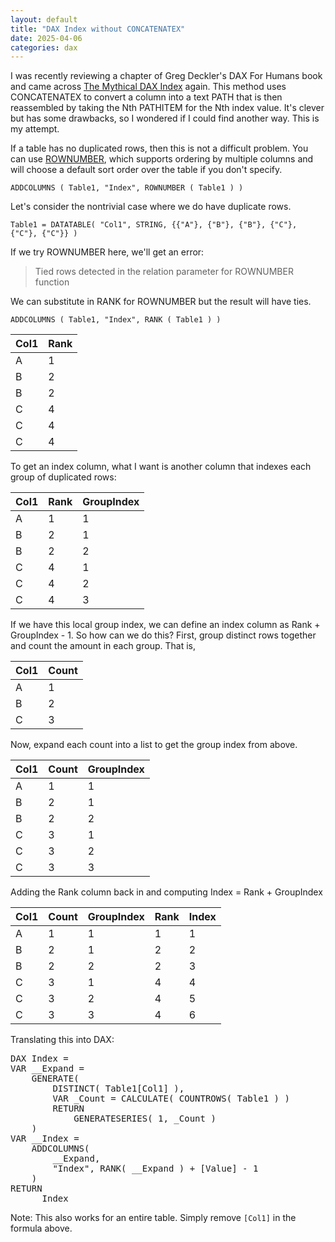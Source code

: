 ```yaml
---
layout: default
title: "DAX Index without CONCATENATEX"
date: 2025-04-06
categories: dax
---
```


I was recently reviewing a chapter of Greg Deckler's DAX For Humans book and came across [The Mythical DAX Index](https://community.fabric.microsoft.com/t5/Quick-Measures-Gallery/The-Mythical-DAX-Index/td-p/1093214) again. This method uses CONCATENATEX to convert a column into a text PATH that is then reassembled by taking the Nth PATHITEM for the Nth index value. It's clever but has some drawbacks, so I wondered if I could find another way. This is my attempt.

If a table has no duplicated rows, then this is not a difficult problem. You can use [ROWNUMBER](https://dax.guide/rownumber/), which supports ordering by multiple columns and will choose a default sort order over the table if you don't specify.

```
ADDCOLUMNS ( Table1, "Index", ROWNUMBER ( Table1 ) )
```

Let's consider the nontrivial case where we do have duplicate rows.

```
Table1 = DATATABLE( "Col1", STRING, {{"A"}, {"B"}, {"B"}, {"C"}, {"C"}, {"C"}} )
```

If we try ROWNUMBER here, we'll get an error:

> Tied rows detected in the relation parameter for ROWNUMBER function

We can substitute in RANK for ROWNUMBER but the result will have ties.

```
ADDCOLUMNS ( Table1, "Index", RANK ( Table1 ) )
```

| Col1 | Rank |
| --- | --- |
| A | 1 |
| B | 2 |
| B | 2 |
| C | 4 |
| C | 4 |
| C | 4 |

To get an index column, what I want is another column that indexes each group of duplicated rows:

| Col1 | Rank | GroupIndex |
| --- | --- | --- |
| A | 1 | 1 |
| B | 2 | 1 |
| B | 2 | 2 |
| C | 4 | 1 |
| C | 4 | 2 |
| C | 4 | 3 |

If we have this local group index, we can define an index column as Rank + GroupIndex - 1.
So how can we do this? First, group distinct rows together and count the amount in each group. That is,

| Col1 | Count |
| --- | --- |
| A | 1 |
| B | 2 |
| C | 3 |

Now, expand each count into a list to get the group index from above.

| Col1 | Count | GroupIndex |
| --- | --- | --- |
| A | 1 | 1 |
| B | 2 | 1 |
| B | 2 | 2 |
| C | 3 | 1 |
| C | 3 | 2 |
| C | 3 | 3 |

Adding the Rank column back in and computing Index = Rank + GroupIndex

| Col1 | Count | GroupIndex | Rank | Index |
| --- | --- | --- | --- | --- |
| A | 1 | 1 | 1 | 1 |
| B | 2 | 1 | 2 | 2 |
| B | 2 | 2 | 2 | 3 |
| C | 3 | 1 | 4 | 4 |
| C | 3 | 2 | 4 | 5 |
| C | 3 | 3 | 4 | 6 |

Translating this into DAX:

<!--
DAX Index = 
VAR __Expand =
    GENERATE (
        DISTINCT ( Table1[Col1] ),
        VAR _Count = CALCULATE ( COUNTROWS ( Table1 ) )
        RETURN
            GENERATESERIES ( 1, _Count )
    )
VAR __Index =
    ADDCOLUMNS (
        __Expand,
        "Index", RANK ( __Expand ) + [Value] - 1
    )
RETURN
    __Index
-->

<pre class="dax-code">
<span class="plain">DAX Index = </span>
<span class="plain">VAR __Expand =</span>
    <span class="function">GENERATE</span><span class="parenthesis">(</span>
        <span class="function">DISTINCT</span><span class="parenthesis">(</span> <span class="table">Table1</span><span class="bracket">[</span><span class="column">Col1</span><span class="bracket">]</span> <span class="parenthesis">)</span><span class="parenthesis">,</span>
        <span class="plain">VAR _Count =</span> <span class="function">CALCULATE</span><span class="parenthesis">(</span> <span class="function">COUNTROWS</span><span class="parenthesis">(</span> <span class="table">Table1</span> <span class="parenthesis">)</span> <span class="parenthesis">)</span>
        <span class="plain">RETURN</span>
            <span class="function">GENERATESERIES</span><span class="parenthesis">(</span> <span class="number">1</span><span class="parenthesis">,</span> <span class="plain">_Count</span> <span class="parenthesis">)</span>
    <span class="parenthesis">)</span>
<span class="plain">VAR __Index =</span>
    <span class="function">ADDCOLUMNS</span><span class="parenthesis">(</span>
        <span class="plain">__Expand</span><span class="parenthesis">,</span>
        <span class="string">"Index"</span><span class="parenthesis">,</span> <span class="function">RANK</span><span class="parenthesis">(</span> <span class="plain">__Expand</span> <span class="parenthesis">)</span> <span class="operator">+</span> <span class="bracket">[</span><span class="column">Value</span><span class="bracket">]</span> <span class="operator">-</span> <span class="number">1</span>
    <span class="parenthesis">)</span>
<span class="plain">RETURN</span>
    <span class="plain">__Index</span>
</pre>

Note: This also works for an entire table. Simply remove `[Col1]` in the formula above.
